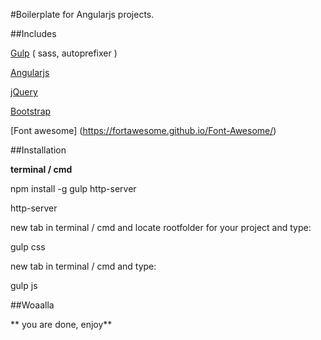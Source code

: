 #Boilerplate for Angularjs projects.


##Includes

[Gulp](http://gulpjs.com/) ( sass, autoprefixer )

[Angularjs](https://angularjs.org/)

[jQuery](http://jquery.com/)

[Bootstrap](http://getbootstrap.com/)

[Font awesome] (https://fortawesome.github.io/Font-Awesome/)

##Installation

**terminal / cmd**

npm install -g gulp http-server

http-server

new tab in terminal / cmd and locate rootfolder for your project and type: 

gulp css

new tab in terminal / cmd and type: 

gulp js


##Woaalla

** you are done, enjoy**
